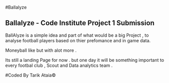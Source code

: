 #Ballalyze

## Ballalyze - Code Institute Project 1 Submission

BallAlyze is a simple idea and part of what would be a big Project , to analyse football players based on thier prefomance and in game data.

Moneyball like but with alot more .

Its still a landing Page for now . but one day it will be something important to every footbal club , Scout and Data analytics team .


#Coded By Tarik Ataia&copy;
